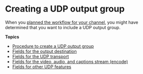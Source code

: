 # Creating a UDP output group<a name="creating-udp-output-group"></a>

When you [planned the workflow for your channel](identify-downstream-system.md), you might have determined that you want to include a UDP output group\.

**Topics**
+ [Procedure to create a UDP output group](udp-create-procedure.md)
+ [Fields for the output destination](udp-destinations.md)
+ [Fields for the UDP transport](udp-container.md)
+ [Fields for the video, audio, and captions stream \(encode\)](udp-streams.md)
+ [Fields for other UDP features](udp-other.md)